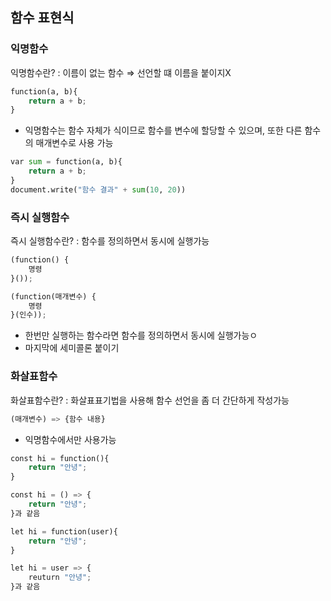 ## 함수 표현식

### 익명함수

익명함수란? : 이름이 없는 함수 ⇒ 선언할 떄 이름을 붙이지X

```python
function(a, b){
	return a + b;
}
```

- 익명함수는 함수 자체가 식이므로 함수를 변수에 할당할 수 있으며, 또한 다른 함수의 매개변수로 사용 가능

```python
var sum = function(a, b){
	return a + b;
}
document.write("함수 결과" + sum(10, 20))
```

### 즉시 실행함수

즉시 실행함수란? : 함수를 정의하면서 동시에 실행가능

```python
(function() {
	명령
}());
```

```python
(function(매개변수) {
	명령
}(인수));
```

- 한번만 실행하는 함수라면 함수를 정의하면서 동시에 실행가능ㅇ
- 마지막에 세미콜론 붙이기

### 화살표함수

화살표함수란? : 화살표표기법을 사용해 함수 선언을 좀 더 간단하게 작성가능

```python
(매개변수) => {함수 내용}
```

- 익명함수에서만 사용가능

```python
const hi = function(){
	return "안녕";
}

const hi = () => {
	return "안녕";
}과 같음
```

```python
let hi = function(user){
	return "안녕";
}

let hi = user => {
	reuturn "안녕";
}과 같음
```
